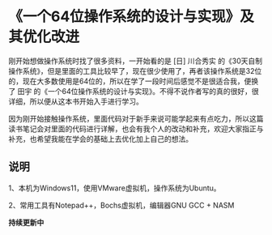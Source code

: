 # 《一个64位操作系统的设计与实现》及其优化改进

刚开始想做操作系统时找了很多资料，一开始看的是 [日\] 川合秀实 的《30天自制操作系统》，但是里面的工具比较早了，现在很少使用了，再者该操作系统是32位的，现在大多数使用是64位的，所以在学了一段时间后感觉不是很适合我，便换了 田宇 的《一个64位操作系统的设计与实现》。不得不说作者写的真的很好，很详细，所以便从这本书开始入手进行学习。

因为刚开始接触操作系统，里面代码对于新手来说可能学起来有点吃力，所以这篇读书笔记会对里面的代码进行详解，也会有我个人的改动和补充，欢迎大家指正与补充，也希望我能在学会的基础上去优化加上自己的想法。

## 说明

1、本机为Windows11，使用VMware虚拟机，操作系统为Ubuntu。

2、常用工具有Notepad++，Bochs虚拟机，编辑器GNU GCC + NASM



**持续更新中**

